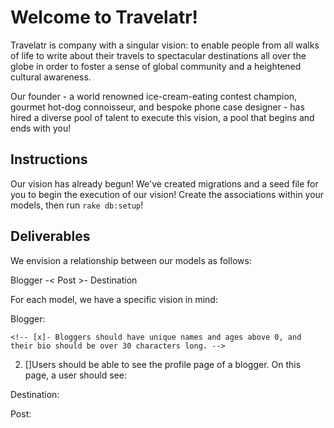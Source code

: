# Welcome to Travelatr!

Travelatr is company with a singular vision: to enable people from all walks of life to write about their travels to spectacular destinations all over the globe in order to foster a sense of global community and a heightened cultural awareness.

Our founder - a world renowned ice-cream-eating contest champion, gourmet hot-dog connoisseur, and bespoke phone case designer - has hired a diverse pool of talent to execute this vision, a pool that begins and ends with you!

## Instructions

Our vision has already begun! We've created migrations and a seed file for you to begin the execution of our vision! Create the associations within your models, then run `rake db:setup`!

## Deliverables

We envision a relationship between our models as follows:

Blogger -< Post >- Destination


For each model, we have a specific vision in mind:

Blogger:

<!-- 1. [x]Users should be able to create a new blogger -->
 	<!-- [x]- Bloggers should have unique names and ages above 0, and their bio should be over 30 characters long. -->
2. []Users should be able to see the profile page of a blogger. On this page, a user should see:
	<!-- [x]- The total likes on all of that blogger's posts -->
	<!-- [x]- A link to that blogger's featured post (the post with the most likes) -->
	<!-- [x]- **BONUS** A list of that user's top 5 most written about destinations (the destinations with the most posts) -->

Destination:
<!-- 
1. [x]Users should be able to see a destination profile page. On this page, a user should see:
	[x]- The most recent 5 posts written about this destination
	[x]- A link to a featured post (this destination's post with the most likes)
	[x]- The average age of all unique bloggers who have written about this destination. -->

Post:

<!-- 1. [x]Users should be able to create and edit a post
	[x]- Users should be able to select a blogger from a dropdown menu
	[x]- Users should be able to select a destination from a dropdown menu
	[x]- A post should have a title
	[x]- A post should have content longer than 100 characters
2. [x]Users should be able to see a post's page with its title and content displayed. On this page, a user should see:
	[x]- A link to the page of that post's author
	[]- A link to the page of that post's destination
	[x]- A like button link that increases the like count for that post (should take the user to the same page) -->
